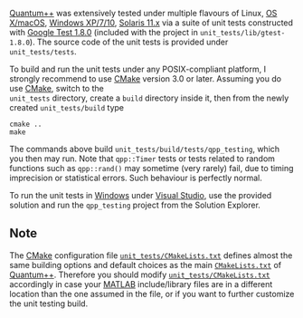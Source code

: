 [Quantum++](https://github.com/vsoftco/qpp) 
was extensively tested under multiple flavours of Linux,
[OS X/macOS](http://www.apple.com/osx), 
[Windows XP/7/10](https://www.microsoft.com/en-us/windows),
[Solaris 11.x](https://www.oracle.com/solaris/solaris11/index.html)
via a suite of unit tests constructed with
[Google Test 1.8.0](https://github.com/google/googletest) (included with the 
project in `unit_tests/lib/gtest-1.8.0`). The source code of the unit tests 
is provided under `unit_tests/tests`. 

To build and run the unit tests under any POSIX-compliant platform, I 
strongly recommend to use [CMake](http://www.cmake.org/) version 3.0 or 
later. Assuming you do use [CMake](http://www.cmake.org/), switch to the  
`unit_tests` directory, create a `build` directory inside it, then from the 
newly created `unit_tests/build` type

    cmake ..
    make
    
The commands above build `unit_tests/build/tests/qpp_testing`, which you 
then may run. Note that `qpp::Timer` tests or tests related to random functions
such as `qpp::rand()` may sometime (very rarely) fail, due to timing 
imprecision or statistical errors. Such behaviour is perfectly normal.

To run the unit tests in [Windows](https://www.microsoft.com/en-us/windows) under
[Visual Studio](https://www.visualstudio.com), use the provided solution and 
run the `qpp_testing` project from the Solution Explorer.

## Note

The [CMake](http://www.cmake.org/) configuration file 
[`unit_tests/CMakeLists.txt`](https://github.com/vsoftco/qpp/blob/master/unit_tests/CMakeLists.txt) 
defines almost the same building options and default 
choices as the main 
[`CMakeLists.txt`](https://github.com/vsoftco/qpp/blob/master/CMakeLists.txt) 
of [Quantum++](https://github.com/vsoftco/qpp). 
Therefore you should modify 
[`unit_tests/CMakeLists.txt`](https://github.com/vsoftco/qpp/blob/master/unit_tests/CMakeLists.txt) 
accordingly in case your [MATLAB](http://www.mathworks.com/products/matlab/) include/library files are in a different location than the one assumed in the file, or if you want to further customize the unit testing build.